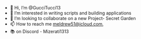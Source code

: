 - 👋 Hi, I’m @GucciTucci13
- 👀 I’m interested in writing scripts and building applications 
- 💞️ I’m looking to collaborate on a new Project- Secret Garden
- 📫 How to reach me meldrew51@icloud.com, 
- 📚 on Discord - Mizerati1313


<!---
GucciTucci13/GucciTucci13 is a ✨ special ✨ repository because its `README.md` (this file) appears on your GitHub profile.
You can click the Preview link to take a look at your changes.
--->
